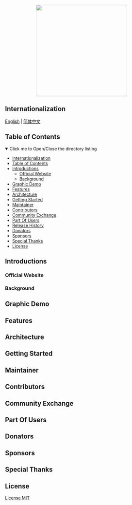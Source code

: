 <p align="center">
  <!-- Set your project logo image here -->
  <img src="https://cdn.jsdelivr.net/gh/misitebao/yakia/logo.gif" height="300" />
</p>
<p align="center">
<!-- Fill in your project slogan here, preferably a short sentence. -->
</p>

<span id="nav-1"></span>

## Internationalization

<!-- Here is the multilingual list -->

[English](README.md) | [简体中文](README.zh-Hans.md)

<span id="nav-2"></span>

## Table of Contents

<details open="open">
  <summary>Click me to Open/Close the directory listing</summary>

- [Internationalization](#nav-1)
- [Table of Contents](#nav-2)
- [Introductions](#nav-3)
  - [Official Website](#nav-3-1)
  - [Background](#nav-3-2)
- [Graphic Demo](#nav-4)
- [Features](#nav-5)
- [Architecture](#nav-6)
- [Getting Started](#nav-7)
- [Maintainer](#nav-8)
- [Contributors](#nav-9)
- [Community Exchange](#nav-10)
- [Part Of Users](#nav-11)
- [Release History](CHANGE.md)
- [Donators](#nav-12)
- [Sponsors](#nav-13)
- [Special Thanks](#nav-14)
- [License](#nav-15)

</details>

<span id="nav-3"></span>

## Introductions

<!-- Fill in the detailed introduction about your project here -->

<span id="nav-3-1"></span>

### Official Website

<!-- Fill in the official website address of your project here, including homepage, documentation, etc. -->

<span id="nav-3-2"></span>

### Background

<!-- Fill in the project creation background here -->

<span id="nav-4"></span>

## Graphic Demo

<!-- Place the demo of your project here, which can be a specific visit address, picture screenshot, Gif or video, etc. -->

<span id="nav-5"></span>

## Features

<!-- Fill in the features of your project here, usually a list. -->

<span id="nav-6"></span>

## Architecture

<!-- Fill in your project architecture diagram or description here, and you can place the project directory description -->

<span id="nav-7"></span>

## Getting Started

<!-- Write the detailed instructions for the project here, and tell users how to use your project. -->

<span id="nav-8"></span>

## Maintainer

<!-- Fill in the relevant information of the project author here -->

<span id="nav-9"></span>

## Contributors

<!-- Fill in the list of contributors to the project here, usually a list, of course, you can also use pictures instead. -->

<span id="nav-10"></span>

## Community Exchange

<!-- Fill in the online and offline communication address of the project here, which can be an instant messaging group, a community, or a discussion group, etc. -->

<span id="nav-11"></span>

## Part Of Users

<!-- Fill in the user list of the project here, and tell visitors which users are using your project. -->

<span id="nav-12"></span>

## Donators

<!-- Fill in the list of donors here -->

<span id="nav-13"></span>

## Sponsors

<!-- Fill in the list of sponsors here -->

<span id="nav-14"></span>

## Special Thanks

<!-- Fill in the list of special thanks here, which can be anything or a person. -->

<span id="nav-15"></span>

## License

[License MIT](LICENSE)
